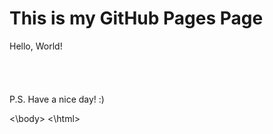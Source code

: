 <html>
  <head>
    <link rel="shortcut icon" type="image/x-icon" href="favicon.ico">

# This is my GitHub Pages Page

Hello, World!\
\
\
\
\
P.S.
Have a nice day! :)

  <\body>
<\html>
